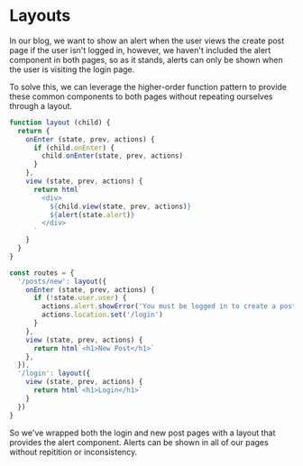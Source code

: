 # Layouts

In our blog, we want to show an alert when the user views the create post page if the user isn't logged in, however, we haven't included the alert component in both pages, so as it stands, alerts can only be shown when the user is visiting the login page.

To solve this, we can leverage the higher-order function pattern to provide these common components to both pages without repeating ourselves through a layout.

```javascript
function layout (child) {
  return {
    onEnter (state, prev, actions) {
      if (child.onEnter) {
        child.onEnter(state, prev, actions)
      }
    },
    view (state, prev, actions) {
      return html`
        <div>
          ${child.view(state, prev, actions)}
          ${alert(state.alert)}
        </div>
      `
    }
  }
}

const routes = {
  '/posts/new': layout({
    onEnter (state, prev, actions) {
      if (!state.user.user) {
        actions.alert.showError('You must be logged in to create a post')
        actions.location.set('/login')
      }
    },
    view (state, prev, actions) {
      return html`<h1>New Post</h1>`
    },
  }),
  '/login': layout({
    view (state, prev, actions) {
      return html`<h1>Login</h1>`
    }
  })
}
```

So we've wrapped both the login and new post pages with a layout that provides the alert component. Alerts can be shown in all of our pages without repitition or inconsistency.